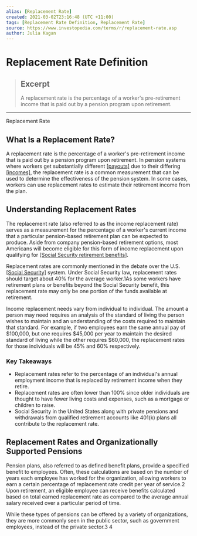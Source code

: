 ```yaml
---
alias: [Replacement Rate]
created: 2021-03-02T23:16:48 (UTC +11:00)
tags: [Replacement Rate Definition, Replacement Rate]
source: https://www.investopedia.com/terms/r/replacement-rate.asp
author: Julia Kagan
---
```


# Replacement Rate Definition

> ## Excerpt
> A replacement rate is the percentage of a worker's pre-retirement income that is paid out by a pension program upon retirement.

---

Replacement Rate
## What Is a Replacement Rate?

A replacement rate is the percentage of a worker's pre-retirement income that is paid out by a pension program upon retirement. In pension systems where workers get substantially different [[payouts]](https://www.investopedia.com/terms/p/payout.asp) due to their differing [[incomes]](https://www.investopedia.com/terms/i/income.asp), the replacement rate is a common measurement that can be used to determine the effectiveness of the pension system. In some cases, workers can use replacement rates to estimate their retirement income from the plan.

## Understanding Replacement Rates

The replacement rate (also referred to as the income replacement rate) serves as a measurement for the percentage of a worker's current income that a particular pension-based retirement plan can be expected to produce. Aside from company pension-based retirement options, most Americans will become eligible for this form of income replacement upon qualifying for [[Social Security retirement benefits]](https://www.investopedia.com/terms/s/social-security-benefits.asp).

Replacement rates are commonly mentioned in the debate over the U.S. [[Social Security]](https://www.investopedia.com/terms/s/socialsecurity.asp) system. Under Social Security law, replacement rates should target about 40% for the average worker.1As some workers have retirement plans or benefits beyond the Social Security benefit, this replacement rate may only be one portion of the funds available at retirement.

Income replacement needs vary from individual to individual. The amount a person may need requires an analysis of the standard of living the person wishes to maintain and an understanding of the costs required to maintain that standard. For example, if two employees earn the same annual pay of $100,000, but one requires $45,000 per year to maintain the desired standard of living while the other requires $60,000, the replacement rates for those individuals will be 45% and 60% respectively.

### Key Takeaways

-   Replacement rates refer to the percentage of an individual's annual employment income that is replaced by retirement income when they retire.
-   Replacement rates are often lower than 100% since older individuals are thought to have fewer living costs and expenses, such as a mortgage or children to raise.
-   Social Security in the United States along with private pensions and withdrawals from qualified retirement accounts like 401(k) plans all contribute to the replacement rate.

## Replacement Rates and Organizationally Supported Pensions

Pension plans, also referred to as defined benefit plans, provide a specified benefit to employees. Often, these calculations are based on the number of years each employee has worked for the organization, allowing workers to earn a certain percentage of replacement rate credit per year of service.2 Upon retirement, an eligible employee can receive benefits calculated based on total earned replacement rate as compared to the average annual salary received over a particular period of time.

While these types of pensions can be offered by a variety of organizations, they are more commonly seen in the public sector, such as government employees, instead of the private sector.3 4
